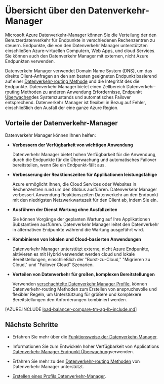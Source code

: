 <properties
    pageTitle="Was Datenverkehr Manager ist | Microsoft Azure"
    description="In diesem Artikel wird Ihnen helfen zu verstehen, was den Datenverkehr Manager ist, und gibt an, ob es sich um die Wahl der richtigen Datenverkehr Weiterleitung für eine Anwendung ist"
    services="traffic-manager"
    documentationCenter=""
    authors="sdwheeler"
    manager="carmonm"
    editor=""
/>
<tags
    ms.service="traffic-manager"
    ms.devlang="na"
    ms.topic="article"
    ms.tgt_pltfrm="na"
    ms.workload="infrastructure-services"
    ms.date="10/11/2016"
    ms.author="sewhee"
/>

# <a name="overview-of-traffic-manager"></a>Übersicht über den Datenverkehr-Manager

Microsoft Azure Datenverkehr-Manager können Sie die Verteilung der den Benutzerdatenverkehr für Endpunkte in verschiedenen Rechenzentren zu steuern. Endpunkte, die von den Datenverkehr Manager unterstützten einschließen Azure-virtuellen Computern, Web Apps, und cloud Services. Sie können auch den Datenverkehr Manager mit externen, nicht Azure Endpunkten verwenden.

Datenverkehr Manager verwendet Domain Name System (DNS), um das direkte Client-Anfragen an den am besten geeigneten Endpunkt basierend auf einer [Datenverkehr-routing Methode](traffic-manager-routing-methods.md) und die Integrität des die Endpunkte. Datenverkehr Manager bietet einen Zellbereich Datenverkehr-routing Methoden zu anderen Anwendung Erfordernisse, Endpunkt [Überwachen](traffic-manager-monitoring.md)des Systemzustands und automatisches Failover entsprechend. Datenverkehr Manager ist flexibel in Bezug auf Fehler, einschließlich den Ausfall der eine ganze Azure Region.

## <a name="traffic-manager-benefits"></a>Vorteile der Datenverkehr-Manager

Datenverkehr Manager können Ihnen helfen:

- **Verbessern der Verfügbarkeit von wichtigen Anwendung**

    Datenverkehr Manager bietet hohen Verfügbarkeit für die Anwendung, durch die Endpunkte für die Überwachung und automatisches Failover bereitstellen, wenn Sie ein Endpunkt-fällt aus.

- **Verbesserung der Reaktionszeiten für Applikationen leistungsfähige**

    Azure ermöglicht Ihnen, die Cloud Services oder Websites in Rechenzentren rund um den Globus ausführen. Datenverkehr Manager verbessert Anwendung Reaktionszeiten Datenverkehr an den Endpunkt mit den niedrigsten Netzwerkwartezeit für den Client ab, indem Sie ein.

- **Ausführen der Dienst Wartung ohne Ausfallzeiten**

    Sie können Vorgänge der geplanten Wartung auf Ihre Applikationen Substantiven ausführen. Datenverkehr Manager leitet den Datenverkehr in alternativen Endpunkte während die Wartung ausgeführt wird.

- **Kombinieren von lokalen und Cloud-basierten Anwendungen**

    Datenverkehr Manager unterstützt externe, nicht Azure Endpunkte, aktivieren es mit Hybrid verwendet werden cloud und lokale Bereitstellungen, einschließlich der "Burst-zu-Cloud," "Migrieren zu Cloud," und "Failover Cloud" Szenarien.

- **Verteilen von Datenverkehr für großen, komplexen Bereitstellungen**

    Verwenden [verschachtelte Datenverkehr Manager Profile](traffic-manager-nested-profiles.md), können Datenverkehr-routing Methoden zum Erstellen von anspruchsvolle und flexibler Regeln, um Unterstützung für größere und komplexere Bereitstellungen den Anforderungen kombiniert werden.

[AZURE.INCLUDE [load-balancer-compare-tm-ag-lb-include.md](../../includes/load-balancer-compare-tm-ag-lb-include.md)]

## <a name="next-steps"></a>Nächste Schritte

- Erfahren Sie mehr über die [Funktionsweise der Datenverkehr-Manager](traffic-manager-how-traffic-manager-works.md).

- Informationen Sie zum Entwickeln hoher Verfügbarkeit von Applications [Datenverkehr Manager Endpunkt Überwachung](traffic-manager-monitoring.md)verwenden.

- Erfahren Sie mehr zu den [Datenverkehr-routing Methoden](traffic-manager-routing-methods.md) von Datenverkehr Manager unterstützt.

- [Erstellen eines Profils Datenverkehr-Manager](traffic-manager-manage-profiles.md).


